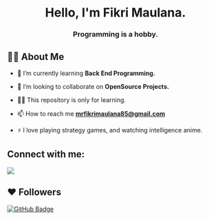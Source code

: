 
<h1 align="center">Hello, I'm Fikri Maulana.</h1>
<h3 align="center">Programming is a hobby.</h3>


## 🙋‍♂️ About Me

- 🌱 I’m currently learning **Back End Programming.**

- 👯 I’m looking to collaborate on **OpenSource Projects.**

- 👨‍💻 This repository is only for learning.

- 📫 How to reach me **mrfikrimaulana85@gmail.com**

- ⚡ I love playing strategy games, and watching intelligence anime.

## Connect with me:
<p align="left">

<a href = "https://www.instagram.com/mr.fikri85"><img src="https://img.icons8.com/fluent/48/000000/instagram-new.png"/></a>

</p>

## ❤ Followers
<a href="https://github.com/fikrimaulana85?tab=followers"><img src="https://img.shields.io/github/followers/fikrimaulana85?label=Followers&style=social" alt="GitHub Badge"></a>
